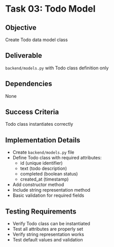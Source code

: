 # Task 03: Todo Model

## Objective
Create Todo data model class

## Deliverable
`backend/models.py` with Todo class definition only

## Dependencies
None

## Success Criteria
Todo class instantiates correctly

## Implementation Details
- Create `backend/models.py` file
- Define Todo class with required attributes:
  - id (unique identifier)
  - text (todo description)
  - completed (boolean status)
  - created_at (timestamp)
- Add constructor method
- Include string representation method
- Basic validation for required fields

## Testing Requirements
- Verify Todo class can be instantiated
- Test all attributes are properly set
- Verify string representation works
- Test default values and validation